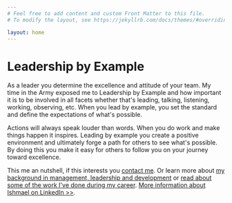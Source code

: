 ```yaml
---
# Feel free to add content and custom Front Matter to this file.
# To modify the layout, see https://jekyllrb.com/docs/themes/#overriding-theme-defaults

layout: home
---
```

<h1>Leadership by Example</h1>
<p>As a leader you determine the excellence and attitude of your team. My time in the Army exposed me to Leadership by Example and how important it is to be involved in all facets whether that's leading, talking, listening, working, observing, etc. When you lead by example, you set the standard and define the expectations of what's possible.</p> <p>Actions will always speak louder than words. When you do work and make things happen it inspires. Leading by example you create a positive environment and ultimately forge a path for others to see what's possible. By doing this you make it easy for others to follow you on your journey toward excellence.</p><p>This me an nutshell, if this interests you <a title="Contact Ishmael" href="/contact/">contact me</a>. Or learn more about <a title="See more about Ishmae's management experience" href="/about">my background in management, leadership and development</a> or <a href="/portfolio/" title="Learn more about Ishmael's work history">read about some of the work I've done during my career</a>. <a href="https://www.linkedin.com/in/ishmaelsanchez/" title="Ishmael Sanchez's LinkedIn profile">More information about Ishmael on LinkedIn >></a>.</p>


